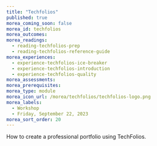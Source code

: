 ```yaml
---
title: "Techfolios"
published: true
morea_coming_soon: false
morea_id: techfolios
morea_outcomes:
morea_readings:
  - reading-techfolios-prep
  - reading-techfolios-reference-guide
morea_experiences:
  - experience-techfolios-ice-breaker
  - experience-techfolios-introduction
  - experience-techfolios-quality
morea_assessments:
morea_prerequisites:
morea_type: module
morea_icon_url: /morea/techfolios/techfolios-logo.png
morea_labels:
  - Workshop
  - Friday, September 22, 2023
morea_sort_order: 20
---
```


How to create a professional portfolio using TechFolios.
